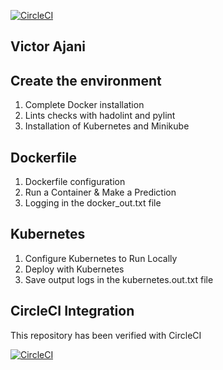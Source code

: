 [![CircleCI](https://circleci.com/gh/karimg75/Operationalize-a-Machine-Learning-Microservice-API.svg?style=svg)](https://app.circleci.com/pipelines/github/PortneufCoder/Machine-Learning-Microservice-Api)

## Victor Ajani

## Create the environment

 1. Complete Docker installation
 2. Lints checks with hadolint and pylint
 3. Installation of Kubernetes and Minikube

## Dockerfile

 1. Dockerfile configuration
 2. Run a Container & Make a Prediction
 3. Logging in the docker_out.txt file

## Kubernetes

 1. Configure Kubernetes to Run Locally
 2. Deploy with Kubernetes
 3. Save output logs in the kubernetes.out.txt file

## CircleCI Integration

This repository has been verified with CircleCI

[![CircleCI](https://circleci.com/gh/karimg75/Operationalize-a-Machine-Learning-Microservice-API.svg?style=svg)](https://app.circleci.com/pipelines/github/PortneufCoder/Machine-Learning-Microservice-Api)